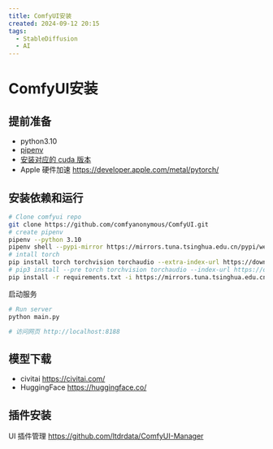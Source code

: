 ```yaml
---
title: ComfyUI安装
created: 2024-09-12 20:15
tags:
  - StableDiffusion
  - AI
---
```


<!-- markdownlint-disable MD025 -->

# ComfyUI安装

## 提前准备

- python3.10
- [pipenv](../../Devops/Python/Pipenv.md)
- [安装对应的 cuda 版本](../Nvida%20Cuda.md)
- Apple 硬件加速 <https://developer.apple.com/metal/pytorch/>

## 安装依赖和运行

```bash
# Clone comfyui repo
git clone https://github.com/comfyanonymous/ComfyUI.git
# create pipenv
pipenv --python 3.10
pipenv shell --pypi-mirror https://mirrors.tuna.tsinghua.edu.cn/pypi/web/simple
# intall torch
pip install torch torchvision torchaudio --extra-index-url https://download.pytorch.org/whl/cu124
# pip3 install --pre torch torchvision torchaudio --index-url https://download.pytorch.org/whl/nightly/cu124
pip install -r requirements.txt -i https://mirrors.tuna.tsinghua.edu.cn/pypi/web/simple
```

启动服务

```bash
# Run server
python main.py

# 访问网页 http://localhost:8188
```

## 模型下载

- civitai <https://civitai.com/>
- HuggingFace <https://huggingface.co/>

## 插件安装

UI 插件管理 <https://github.com/ltdrdata/ComfyUI-Manager>
